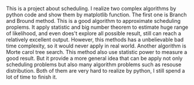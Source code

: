 This is a project about scheduling. I realize two complex algorithms by python code and show them by matplotlib function. The first one is Branch and Bround method. This is a good algorithm to approximate scheduling proplems. It apply statistic and big number theorem to estimate huge range of likelihood, and even does't explore all possible result, still can reach a relatively excellent output. However, this methods has a unbelievable bad time complexity, so it would never apply in real world. Another algorithm is Morte carol tree search. This method also use statistic power to measure a good result. But it provide a more general idea that can be apply not only scheduling problems but also many algorithm problems such as resouse distribution. Both of them are very hard to realize by python, I still spend a lot of time to finish it.  
